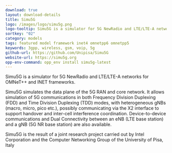 ```yaml
---
download: true
layout: download-details
title: Simu5G
logo: /images/logo/simu5g.png
logo-tooltip: Simu5G is a simulator for 5G NewRadio and LTE/LTE-A networks for OMNeT++ and INET frameworks.
sortkey: "02"
category: models
tags: featured model framework inet4 omnetpp6 omnetpp5
keywords: 3gpp, wireless, gsm, voip, 5g
github-url: https://github.com/Unipisa/Simu5G
website-url: https://simu5g.org
opp-env-command: opp_env install simu5g-latest
---
```


Simu5G is a simulator for 5G NewRadio and LTE/LTE-A networks for OMNeT++ and INET frameworks.

Simu5G simulates the data plane of the 5G RAN and core network. It allows simulation of
5G communications in both Frequency Division Duplexing (FDD) and Time Division Duplexing (TDD) modes,
with heterogeneous gNBs (macro, micro, pico etc.), possibly communicating via the X2 interface to support
handover and inter-cell interference coordination. Device-to-device communications and Dual Connectivity
between an eNB (LTE base station) and a gNB (5G NR base station) are also available.

Simu5G is the result of a joint research project carried out by Intel Corporation and
the Computer Networking Group of the University of Pisa, Italy
